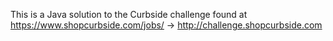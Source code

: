This is a Java solution to the Curbside challenge found at https://www.shopcurbside.com/jobs/ -> http://challenge.shopcurbside.com
